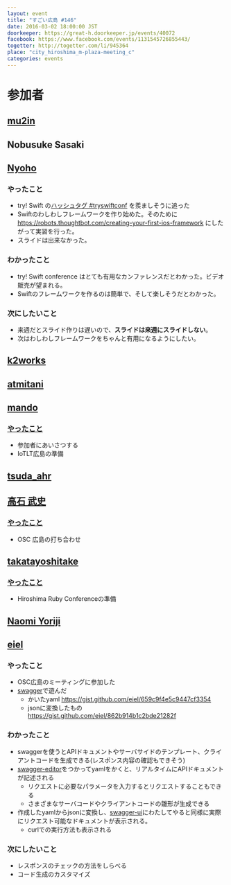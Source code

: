 ```yaml
---
layout: event
title: "すごい広島 #146"
date: 2016-03-02 18:00:00 JST
doorkeeper: https://great-h.doorkeeper.jp/events/40072
facebook: https://www.facebook.com/events/1131545726855443/
togetter: http://togetter.com/li/945364
place: "city_hiroshima_m-plaza-meeting_c"
categories: events
---
```


# 参加者


## [mu2in](http://twitter.com/mu2in)


## Nobusuke Sasaki


## [Nyoho](http://nyoho.jp/)

### やったこと

* try! Swift の[ハッシュタグ #tryswiftconf](https://twitter.com/search?q=%23tryswiftconf) を羨ましそうに追った
* Swiftのわしわしフレームワークを作り始めた。そのために https://robots.thoughtbot.com/creating-your-first-ios-framework にしたがって実習を行った。
* スライドは出来なかった。
 
### わかったこと

* try! Swift conference はとても有用なカンファレンスだとわかった。ビデオ販売が望まれる。
* Swiftのフレームワークを作るのは簡単で、そして楽しそうだとわかった。

### 次にしたいこと

* 来週だとスライド作りは遅いので、**スライドは来週にスライドしない**。
* 次はわしわしフレームワークをちゃんと有用になるようにしたい。


## [k2works](https://github.com/k2works)


## [atmitani](http://twitter.com/atmitani)


## [mando](http://twitter.com/m_ando_japan)

### [やったこと](https://github.com/great-h/great-h.github.io/issues/1768)

* 参加者にあいさつする
* IoTLT広島の準備


## [tsuda_ahr](http://twitter.com/tsuda_ahr)


## [高石 武史](https://www.facebook.com/app_scoped_user_id/100003231334661/)

### [やったこと](https://github.com/great-h/great-h.github.io/issues/1777)

* OSC 広島の打ち合わせ


## [takatayoshitake](http://twitter.com/takatayoshitake)

### [やったこと](https://github.com/great-h/great-h.github.io/issues/1773)

* Hiroshima Ruby Conferenceの準備


## [Naomi Yoriji](https://www.facebook.com/app_scoped_user_id/496792670482609/)


## [eiel](http://eiel.info/)

### やったこと

* OSC広島のミーティングに参加した
* [swagger](http://swagger.io/)で遊んだ
  * かいたyaml https://gist.github.com/eiel/659c9f4e5c9447cf3354
  * jsonに変換したもの https://gist.github.com/eiel/862b914b1c2bde21282f

### わかったこと

* swaggerを使うとAPIドキュメントやサーバサイドのテンプレート、クライアントコードを生成できる(レスポンス内容の確認もできそう)
* [swagger-editor](http://editor.swagger.io/#/)をつかってyamlをかくと、リアルタイムにAPIドキュメントが記述される
  * リクエストに必要なパラメータを入力するとリクエストすることもできる
  * さまざまなサーバコードやクライアントコードの雛形が生成できる
* 作成したyamlからjsonに変換し、[swagger-ui](http://petstore.swagger.io/#!/self/get_self_home)にわたしてやると同様に実際にリクエスト可能なドキュメントが表示される。
  * curlでの実行方法も表示される

### 次にしたいこと

* レスポンスのチェックの方法をしらべる
* コード生成のカスタマイズ
